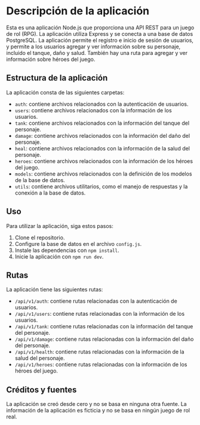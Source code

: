 # Descripción de la aplicación

Esta es una aplicación Node.js que proporciona una API REST para un juego de rol (RPG). La aplicación utiliza Express y se conecta a una base de datos PostgreSQL. La aplicación permite el registro e inicio de sesión de usuarios, y permite a los usuarios agregar y ver información sobre su personaje, incluido el tanque, daño y salud. También hay una ruta para agregar y ver información sobre héroes del juego.

## Estructura de la aplicación

La aplicación consta de las siguientes carpetas:

- `auth`: contiene archivos relacionados con la autenticación de usuarios.
- `users`: contiene archivos relacionados con la información de los usuarios.
- `tank`: contiene archivos relacionados con la información del tanque del personaje.
- `damage`: contiene archivos relacionados con la información del daño del personaje.
- `heal`: contiene archivos relacionados con la información de la salud del personaje.
- `heroes`: contiene archivos relacionados con la información de los héroes del juego.
- `models`: contiene archivos relacionados con la definición de los modelos de la base de datos.
- `utils`: contiene archivos utilitarios, como el manejo de respuestas y la conexión a la base de datos.

## Uso

Para utilizar la aplicación, siga estos pasos:

1. Clone el repositorio.
2. Configure la base de datos en el archivo `config.js`.
3. Instale las dependencias con `npm install`.
4. Inicie la aplicación con `npm run dev`.

## Rutas

La aplicación tiene las siguientes rutas:

- `/api/v1/auth`: contiene rutas relacionadas con la autenticación de usuarios.
- `/api/v1/users`: contiene rutas relacionadas con la información de los usuarios.
- `/api/v1/tank`: contiene rutas relacionadas con la información del tanque del personaje.
- `/api/v1/damage`: contiene rutas relacionadas con la información del daño del personaje.
- `/api/v1/health`: contiene rutas relacionadas con la información de la salud del personaje.
- `/api/v1/heroes`: contiene rutas relacionadas con la información de los héroes del juego.

## Créditos y fuentes

La aplicación se creó desde cero y no se basa en ninguna otra fuente. La información de la aplicación es ficticia y no se basa en ningún juego de rol real.
